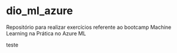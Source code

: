 # dio_ml_azure
Repositório para realizar exercícios referente ao bootcamp Machine Learning na Prática no Azure ML

teste